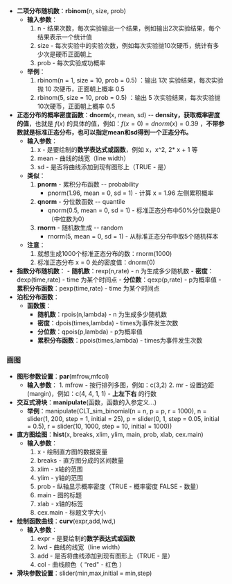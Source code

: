 
- **二项分布随机数**：**rbinom**(n, size, prob)
	- **输入参数**：
		1. n - 结果次数，每次实验输出一个结果，例如输出2次实验结果，每个结果表示一个统计值
		2. size - 每次实验中的实验次数，例如每次实验抛10次硬币，统计有多少次是硬币正面朝上
		3. prob - 每次实验成功概率
	- **举例**：
		1. rbinom(n = 1, size = 10, prob = 0.5) ：输出 1次 实验结果，每次实验抛 10 次硬币，正面朝上概率 0.5
		2. rbinom(5, size = 10, prob = 0.5) ：输出 5 次实验结果，每次实验抛10次硬币，正面朝上概率 0.5
- **正态分布的概率密度函数**：**dnorm**(x, mean, sd)    -- **density，获取概率密度的值**，也就是 $f(x)$ 的具体的值，例如：$f(x = 0) = dnorm(x) = 0.39$ ，**不带参数就是标准正态分布，也可以指定mean和sd得到一个正态分布。**
	- **输入参数**：
		1. x - 是要绘制的**数学表达式或函数**，例如 x，x^2, 2* x + 1 等
		2. mean - 曲线的线宽（line width）
		3. sd - 是否将曲线添加到现有图形上（TRUE - 是）
	- **类似**：
		1. **pnorm** - 累积分布函数  -- probability
			- pnorm(1.96, mean = 0, sd = 1) - 计算 x = 1.96 左侧累积概率
		2. **qnorm** - 分位数函数 -- quantile
			- qnorm(0.5, mean = 0, sd = 1) - 标准正态分布中50%分位数是0（中位数为0）
		3. **rnorm** - 随机数生成 -- random
			- rnorm(5, mean = 0, sd = 1) - 从标准正态分布中取5个随机样本
	- **注意**：
		1. 就想生成1000个标准正态分布的数：rnorm(1000)
		2. 标准正态分布 x = 0 处的密度值：dnorm(0)
- **指数分布随机数**：
		- **随机数**：rexp(n,rate) - n 为生成多少随机数
		- **密度**：dexp(time,rate) - time 为某个时间点
		- **分位数**：qexp(p,rate) - p为概率值
		- **累积分布函数**：pexp(time,rate) - time 为某个时间点
- **泊松分布函数**：
	- **函数簇**：
		- **随机数**：rpois(n,lambda) - n 为生成多少随机数
		- **密度**：dpois(times,lambda) - times为事件发生次数
		- **分位数**：qpois(p,lambda) - p为概率值
		- **累积分布函数**：ppois(times,lambda) - times为事件发生次数

### 画图

- **图形参数设置**：**par**(mfrow,mfcol)
	- **输入参数**：
			1. mfrow - 按行排列多图，例如：c(3,2)
			2. mr - 设置边距(margin)，例如：c(4, 4, 1, 1) - **上左下右** 的行数
- **交互式滑块**：**manipulate**(函数，函数的入参定义...)
	- **举例**：manipulate(CLT_sim_binomial(n = n, p = p, r = 1000),
           n = slider(1, 200, step = 1, initial = 25),
           p = slider(0, 1, step = 0.05, initial = 0.5),
           r = slider(10, 1000, step = 10, initial = 1000))
- **直方图绘图**：**hist**(x, breaks, xlim, ylim, main, prob, xlab, cex.main)
	- **输入参数**：
		1. x - 绘制直方图的数据变量
		2. breaks - 直方图分成的区间数量
		3. xlim - x轴的范围
		4. ylim - y轴的范围
		5. prob - 纵轴显示概率密度（TRUE - 概率密度 FALSE - 数量）
		6. main - 图的标题
		7. xlab - x轴的标签
		8. cex.main - 标题文字大小
- **绘制函数曲线**：**curv**(expr,add,lwd,)
	- **输入参数**：
		1. expr - 是要绘制的**数学表达式或函数**
		2. lwd - 曲线的线宽（line width）
		3. add - 是否将曲线添加到现有图形上（TRUE - 是）
		4. col - 曲线颜色（ “red" - 红色 ）
- **滑块参数设置**：slider(min,max,initial = min,step)

